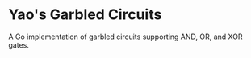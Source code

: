 # Yao's Garbled Circuits

A Go implementation of garbled circuits supporting AND, OR, and XOR gates.
